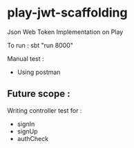 # play-jwt-scaffolding
Json Web Token Implementation on Play

To run : sbt "run 8000"


Manual test : 

- Using postman




Future scope :
---------------------------------

Writing controller test for :

- signIn
- signUp
- authCheck
